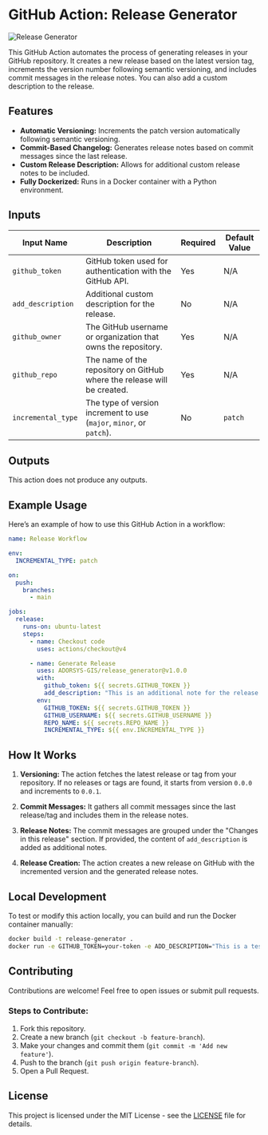 # GitHub Action: Release Generator

![Release Generator](https://img.shields.io/badge/GitHub%20Action-Release%20Generator-blue)

This GitHub Action automates the process of generating releases in your GitHub repository. It creates a new release based on the latest version tag, increments the version number following semantic versioning, and includes commit messages in the release notes. You can also add a custom description to the release.

## Features

- **Automatic Versioning:** Increments the patch version automatically following semantic versioning.
- **Commit-Based Changelog:** Generates release notes based on commit messages since the last release.
- **Custom Release Description:** Allows for additional custom release notes to be included.
- **Fully Dockerized:** Runs in a Docker container with a Python environment.

## Inputs

| Input Name         | Description                                                               | Required | Default Value |
|--------------------|---------------------------------------------------------------------------|----------|---------------|
| `github_token`     | GitHub token used for authentication with the GitHub API.                 | Yes      | N/A           |
| `add_description`  | Additional custom description for the release.                           | No       | N/A           |
| `github_owner`     | The GitHub username or organization that owns the repository.            | Yes      | N/A            |
| `github_repo`      | The name of the repository on GitHub where the release will be created.  | Yes      | N/A            |
| `incremental_type` | The type of version increment to use (`major`, `minor`, or `patch`).     | No       | `patch`        |

## Outputs

This action does not produce any outputs.

## Example Usage

Here’s an example of how to use this GitHub Action in a workflow:

```yaml
name: Release Workflow

env:
  INCREMENTAL_TYPE: patch

on:
  push:
    branches:
      - main

jobs:
  release:
    runs-on: ubuntu-latest
    steps:
      - name: Checkout code
        uses: actions/checkout@v4

      - name: Generate Release
        uses: ADORSYS-GIS/release_generator@v1.0.0
        with:
          github_token: ${{ secrets.GITHUB_TOKEN }}
          add_description: "This is an additional note for the release."
        env:
          GITHUB_TOKEN: ${{ secrets.GITHUB_TOKEN }}
          GITHUB_USERNAME: ${{ secrets.GITHUB_USERNAME }}
          REPO_NAME: ${{ secrets.REPO_NAME }}
          INCREMENTAL_TYPE: ${{ env.INCREMENTAL_TYPE }}
```

## How It Works

1. **Versioning:** The action fetches the latest release or tag from your repository. If no releases or tags are found, it starts from version `0.0.0` and increments to `0.0.1`.

2. **Commit Messages:** It gathers all commit messages since the last release/tag and includes them in the release notes.

3. **Release Notes:** The commit messages are grouped under the "Changes in this release" section. If provided, the content of `add_description` is added as additional notes.

4. **Release Creation:** The action creates a new release on GitHub with the incremented version and the generated release notes.

## Local Development

To test or modify this action locally, you can build and run the Docker container manually:

```bash
docker build -t release-generator .
docker run -e GITHUB_TOKEN=your-token -e ADD_DESCRIPTION="This is a test release" release-generator
```

## Contributing

Contributions are welcome! Feel free to open issues or submit pull requests.

### Steps to Contribute:

1. Fork this repository.
2. Create a new branch (`git checkout -b feature-branch`).
3. Make your changes and commit them (`git commit -m 'Add new feature'`).
4. Push to the branch (`git push origin feature-branch`).
5. Open a Pull Request.

## License

This project is licensed under the MIT License - see the [LICENSE](LICENSE) file for details.